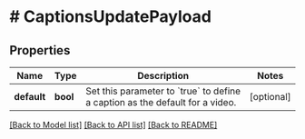# # CaptionsUpdatePayload

## Properties

Name | Type | Description | Notes
------------ | ------------- | ------------- | -------------
**default** | **bool** | Set this parameter to &#x60;true&#x60; to define a caption as the default for a video. | [optional]

[[Back to Model list]](../../README.md#models) [[Back to API list]](../../README.md#endpoints) [[Back to README]](../../README.md)
